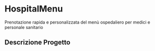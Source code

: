 # HospitalMenu

Prenotazione rapida e personalizzata del menù ospedaliero per medici e personale sanitario

## Descrizione Progetto
